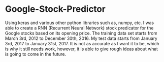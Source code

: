 # Google-Stock-Predictor
Using keras and various other python libraries such as, numpy, etc. I was able to create a RNN (Recurrent Neural Network)
stock predicator for the Google stocks 
based on its opening price. The training data set starts from March 3rd, 2012 to December 30th, 2016. 
My test data starts from January 3rd, 2017 to January 31st, 2017.
It is not as accurate as I want it to be, which is why it still needs work, however, it is able to give rough ideas about what is going to come in the future. 

